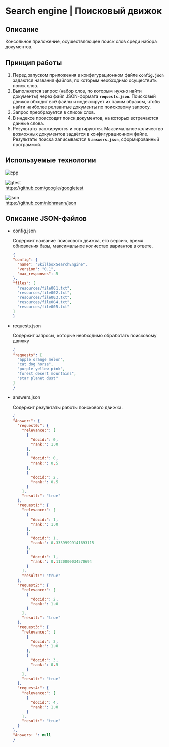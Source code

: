 # Search engine | Поисковый движок

## Описание 
Консольное приложение, осуществляющее поиск слов среди набора документов.


## Принцип работы
1. Перед запуском приложения в конфигурационном файле **`config.json`** задаются названия файлов, по которым необходимо осуществить поиск слов.
2. Выполняется запрос (набор слов, по которым нужно найти документы) через файл JSON-формата **`requests.json`**. Поисковый движок обходит всё файлы и индексирует их таким образом, чтобы найти наиболее релвантые документы по поисковому запросу.
3. Запрос преобразуется в список слов.
4. В индексе происходит поиск документов, на которых встречаются данные слова.
5. Результаты ранжируются и сортируются. Максимальное количество возможных документов задаётся в конфигурационном файле. Результаты поиска записываются в **`answers.json`**, сформированный программой.

## Используемые технологии
![cpp](https://img.shields.io/badge/C++-14-purple) 

![gtest](https://img.shields.io/badge/GTEST-1.15.2-darkyellow)<br>
https://github.com/google/googletest

![json](https://img.shields.io/badge/JSON-3.11.0-brown)<br>
https://github.com/nlohmann/json

## Описание JSON-файлов
+ config.json
  
  Содержит название поискового движка, его версию, время обновления базы, максимальное колиество вариантов в ответе.
  ```json
  {
  "config": {
    "name": "SkillboxSearchEngine",
    "version": "0.1",
    "max_responses": 5
  },
  "files": [
    "resources/file001.txt",
    "resources/file002.txt",
    "resources/file003.txt",
    "resources/file004.txt",
    "resources/file005.txt"
  ]
  }

+ requests.json

  Содержит запросы, которые необходимо обработать поисковому движку
  ```json
  {
  "requests": [
    "apple orange melon",
    "cat dog horse",
    "purple yellow pink",
    "forest desert mountains",
    "star planet dust"
  ]
  }

+ answers.json
  
  Содержит результаты работы поискового движка.
  ```json
  {
  "Answer:": {
    "request0:": {
      "relevance:": [
        {
          "docid:": 0,
          "rank:": 1.0
        },
        {
          "docid:": 0,
          "rank:": 0.5
        },
        {
          "docid:": 2,
          "rank:": 0.5
        }
      ],
      "result:": "true"
    },
    "request1:": {
      "relevance:": [
        {
          "docid:": 1,
          "rank:": 1.0
        },
        {
          "docid:": 1,
          "rank:": 0.33399999141693115
        },
        {
          "docid:": 1,
          "rank:": 0.1120000034570694
        }
      ],
      "result:": "true"
    },
    "request2:": {
      "relevance:": [
        {
          "docid:": 2,
          "rank:": 1.0
        }
      ],
      "result:": "true"
    },
    "request3:": {
      "relevance:": [
        {
          "docid:": 3,
          "rank:": 1.0
        },
        {
          "docid:": 3,
          "rank:": 0.5
        }
      ],
      "result:": "true"
    },
    "request4:": {
      "relevance:": [
        {
          "docid:": 4,
          "rank:": 1.0
        }
      ],
      "result:": "true"
    }
  },
  "Answers: ": null
  }
